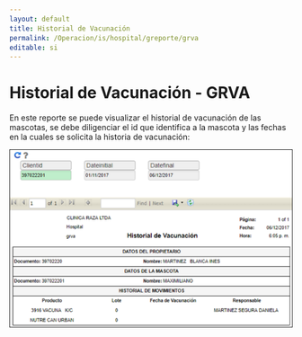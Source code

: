 ```yaml
---
layout: default
title: Historial de Vacunación
permalink: /Operacion/is/hospital/greporte/grva
editable: si
---
```


# Historial de Vacunación - GRVA

En este reporte se puede visualizar el historial de vacunación de las mascotas, se debe diligenciar el id que identifica a la mascota y las fechas en la cuales se solicita la historia de vacunación:

![](reportevacunacion.png)
